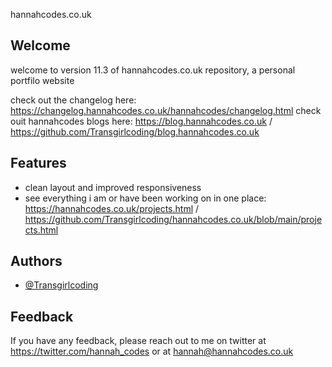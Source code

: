 
hannahcodes.co.uk
## Welcome

 welcome to version 11.3 of hannahcodes.co.uk repository, a personal portfilo website

check out the changelog here: https://changelog.hannahcodes.co.uk/hannahcodes/changelog.html
check ouit hannahcodes blogs here: https://blog.hannahcodes.co.uk / https://github.com/Transgirlcoding/blog.hannahcodes.co.uk
## Features

- clean layout and improved responsiveness 
- see everything i am or have been working on in one place: https://hannahcodes.co.uk/projects.html / https://github.com/Transgirlcoding/hannahcodes.co.uk/blob/main/projects.html
  
## Authors

- [@Transgirlcoding](https://www.github.com/Transgirlcoding)

  
## Feedback

If you have any feedback, please reach out to me on twitter at https://twitter.com/hannah_codes or at hannah@hannahcodes.co.uk

  
